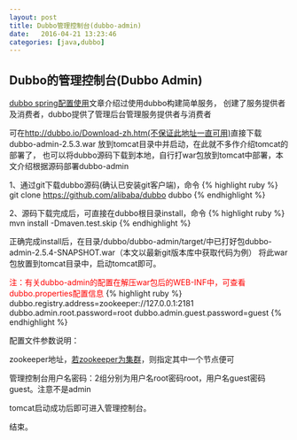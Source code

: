 ```yaml
---
layout: post
title: Dubbo管理控制台(dubbo-admin)
date:   2016-04-21 13:23:46
categories: [java,dubbo]
---
```


## Dubbo的管理控制台(Dubbo Admin)

<a href="/java/dubbo/2016/04/19/spring-dubbo.html">dubbo spring配置使用</a>文章介绍过使用dubbo构建简单服务，
创建了服务提供者及消费者，dubbo提供了管理后台管理服务提供者与消费者

可在<a href="http://dubbo.io/Download-zh.htm">http://dubbo.io/Download-zh.htm(不保证此地址一直可用)</a>直接下载 dubbo-admin-2.5.3.war 放到tomcat目录中并启动，在此就不多作介绍tomcat的部署了，
也可以将dubbo源码下载到本地，自行打war包放到tomcat中部署，本文介绍根据源码部署dubbo-admin


1、通过git下载dubbo源码(确认已安装git客户端)，命令
{% highlight ruby %}
git clone https://github.com/alibaba/dubbo dubbo
{% endhighlight %}

2、源码下载完成后，可直接在dubbo根目录install，命令
{% highlight ruby %}
mvn install -Dmaven.test.skip
{% endhighlight %}

正确完成install后，在目录/dubbo/dubbo-admin/target/中已打好包dubbo-admin-2.5.4-SNAPSHOT.war（本文以最新git版本库中获取代码为例）
将此war包放置到tomcat目录中，启动tomcat即可。

<font color="red">注：有关dubbo-admin的配置在解压war包后的WEB-INF中，可查看dubbo.properties配置信息</font>
{% highlight ruby %}
dubbo.registry.address=zookeeper://127.0.0.1:2181
dubbo.admin.root.password=root
dubbo.admin.guest.password=guest
{% endhighlight %}

配置文件参数说明：

zookeeper地址，<a href="/java/zookeeper/2016/04/20/zookeeper-cluster.html">若zookeeper为集群</a>，则指定其中一个节点便可

管理控制台用户名密码：2组分别为用户名root密码root，用户名guest密码guest。注意不是admin

tomcat启动成功后即可进入管理控制台。

结束。
